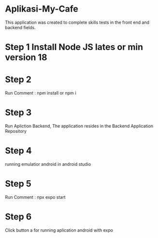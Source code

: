 # Aplikasi-My-Cafe
This application was created to complete skills tests in the front end and backend fields.

# Step 1 Install Node JS lates or min version 18 

# Step 2
Run Comment :
npm install or npm i

# Step 3
Run Apliction Backend, The application resides in the Backend Application Repository

# Step 4
running emulatior android in android studio


# Step 5
Run Comment :
npx expo start

# Step 6
Click button a for running aplication android with expo

